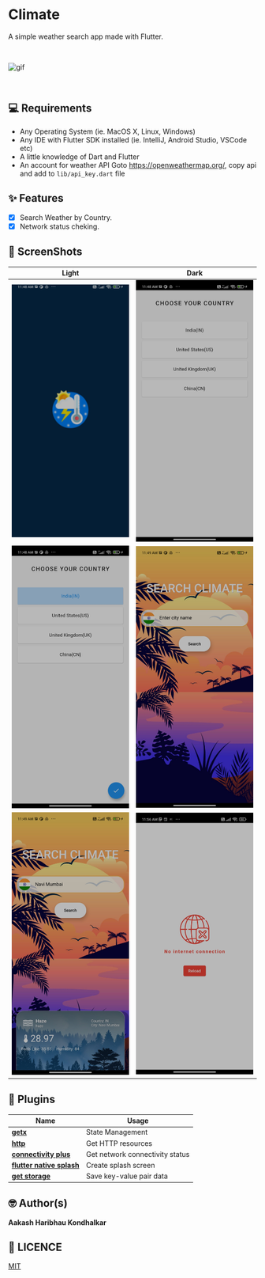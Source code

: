 # Climate

A simple weather search app made with Flutter.

<br>

![gif](https://i.imgur.com/j1pbhkH.gif)

<br>

## 💻 Requirements

- Any Operating System (ie. MacOS X, Linux, Windows)
- Any IDE with Flutter SDK installed (ie. IntelliJ, Android Studio, VSCode etc)
- A little knowledge of Dart and Flutter
- An account for weather API Goto https://openweathermap.org/, copy api and add to `lib/api_key.dart` file

## ✨ Features

- [x] Search Weather by Country.
- [x] Network status cheking.

## 📸 ScreenShots

| Light                            | Dark                             |
| -------------------------------- | -------------------------------- |
| <img src="ss/1.jpg" width="400"> | <img src="ss/2.jpg" width="400"> |
| <img src="ss/3.jpg" width="400"> | <img src="ss/4.jpg" width="400"> |
| <img src="ss/5.jpg" width="400"> | <img src="ss/6.jpg" width="400"> |

## 🔌 Plugins

| Name                                                                        | Usage                           |
| --------------------------------------------------------------------------- | ------------------------------- |
| [**getx**](https://pub.dev/packages/get)                                    | State Management                |
| [**http**](https://pub.dev/packages/http)                                   | Get HTTP resources              |
| [**connectivity plus**](https://pub.dev/packages/connectivity_plus)         | Get network connectivity status |
| [**flutter native splash**](https://pub.dev/packages/flutter_native_splash) | Create splash screen            |
| [**get storage**](https://pub.dev/packages/get_storage)                     | Save key-value pair data        |

## 🤓 Author(s)

**Aakash Haribhau Kondhalkar**

## 🔖 LICENCE

[MIT](https://github.com/aakashkondhalkar/flutter_projects/blob/main/climate/LICENSE)
